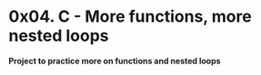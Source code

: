 # 0x04. C - More functions, more nested loops

**Project to practice more on functions and nested loops**